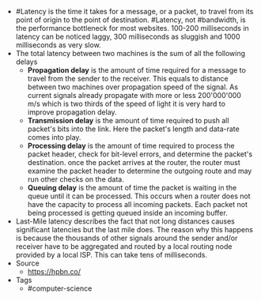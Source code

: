 - #Latency is the time it takes for a message, or a packet, to travel from its point of origin to the point of destination. #Latency, not #bandwidth, is the performance bottleneck for most websites. 100-200 milliseconds in latency can be noticed laggy, 300 milliseconds as sluggish and 1000 milliseconds as very slow.
- The total latency between two machines is the sum of all the following delays
	- **Propagation delay** is the amount of time required for a message to travel from the sender to the receiver. This equals to distance between two machines over propagation speed of the signal. As current signals already propagate with more or less 200'000'000 m/s which is two thirds of the speed of light it is very hard to improve propagation delay.
	- **Transmission delay** is the amount of time required to push all packet's bits into the link. Here the packet's length and data-rate comes into play.
	- **Processing delay** is the amount of time required to process the packet header, check for bit-level errors, and determine the packet's destination. once the packet arrives at the router, the router must examine the packet header to determine the outgoing route and may run other checks on the data.
	- **Queuing delay** is the amount of time the packet is waiting in the queue until it can be processed. This occurs when a router does not have the capacity to process all incoming packets. Each packet not being processed is getting queued inside an incoming buffer.
- Last-Mile latency describes the fact that not long distances causes significant latencies but the last mile does. The reason why this happens is because the thousands of other signals around the sender and/or receiver have to be aggregated and routed by a local routing node provided by a local ISP. This can take tens of milliseconds.
- Source
	- https://hpbn.co/
- Tags
	- #computer-science